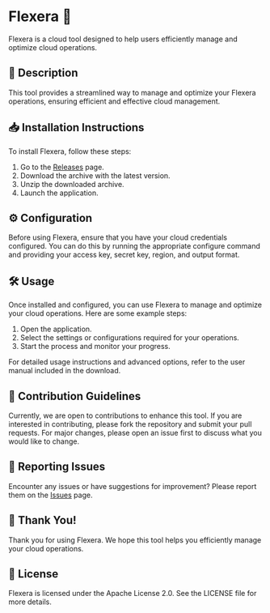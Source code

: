 
# Flexera 🚀

Flexera is a cloud tool designed to help users efficiently manage and optimize cloud operations.

## 📜 Description

This tool provides a streamlined way to manage and optimize your Flexera operations, ensuring efficient and effective cloud management.

## 📥 Installation Instructions

To install Flexera, follow these steps:

1. Go to the [Releases](../../releases) page.
2. Download the archive with the latest version.
3. Unzip the downloaded archive.
4. Launch the application.

## ⚙️ Configuration

Before using Flexera, ensure that you have your cloud credentials configured. You can do this by running the appropriate configure command and providing your access key, secret key, region, and output format.

## 🛠️ Usage

Once installed and configured, you can use Flexera to manage and optimize your cloud operations. Here are some example steps:

1. Open the application.
2. Select the settings or configurations required for your operations.
3. Start the process and monitor your progress.

For detailed usage instructions and advanced options, refer to the user manual included in the download.

## 🤝 Contribution Guidelines

Currently, we are open to contributions to enhance this tool. If you are interested in contributing, please fork the repository and submit your pull requests. For major changes, please open an issue first to discuss what you would like to change.

## 🐞 Reporting Issues

Encounter any issues or have suggestions for improvement? Please report them on the [Issues](../../issues) page.

## 🌟 Thank You!

Thank you for using Flexera. We hope this tool helps you efficiently manage your cloud operations.

## 📄 License

Flexera is licensed under the Apache License 2.0. See the LICENSE file for more details.
